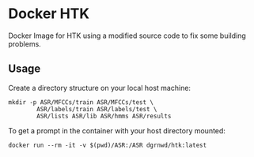 # Docker HTK

Docker Image for HTK using a modified source code to fix some building problems.

## Usage

Create a directory structure on your local host machine:

    mkdir -p ASR/MFCCs/train ASR/MFCCs/test \
            ASR/labels/train ASR/labels/test \
            ASR/lists ASR/lib ASR/hmms ASR/results

To get a prompt in the container with your host directory mounted:

    docker run --rm -it -v $(pwd)/ASR:/ASR dgrnwd/htk:latest

